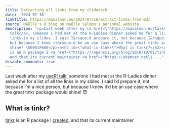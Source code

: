 ```yaml
---
title: Extracting all links from my slidedeck
date: '2024-07-16'
linkTitle: https://masalmon.eu/2024/07/16/extract-links-from-md/
source: Maëlle's R blog on Maëlle Salmon's personal website
description: "<p>Last week after my <a href=\"https://masalmon.eu/talks/2024-07-10-user-2024-rusty-code/\">useR!
  talk</a>, someone I had met at the R-Ladies dinner asked me for a list of all the
  links in my slides. I said I&rsquo;d prepare it, not because I&rsquo;m a nice person,
  but because I knew it&rsquo;d be an use case where the great tinkr package would
  shine! \U0001F608</p>\n<h2 id=\"what-is-tinkr\">What is tinkr?</h2>\n<p><a href=\"https://docs.ropensci.org/tinkr/\">tinkr</a>
  is an R package I <a href=\"https://ropensci.org/blog/2018/10/01/tinkr/\">created</a>,
  and that its current maintainer <a href=\"https://zkamvar.netli ..."
disable_comments: true
---
```

<p>Last week after my <a href="https://masalmon.eu/talks/2024-07-10-user-2024-rusty-code/">useR! talk</a>, someone I had met at the R-Ladies dinner asked me for a list of all the links in my slides. I said I&rsquo;d prepare it, not because I&rsquo;m a nice person, but because I knew it&rsquo;d be an use case where the great tinkr package would shine! 😈</p>
<h2 id="what-is-tinkr">What is tinkr?</h2>
<p><a href="https://docs.ropensci.org/tinkr/">tinkr</a> is an R package I <a href="https://ropensci.org/blog/2018/10/01/tinkr/">created</a>, and that its current maintainer <a href="https://zkamvar.netli ...